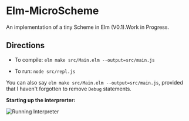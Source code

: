 # Elm-MicroScheme

An implementation of a tiny Scheme in Elm (V0.1).Work in Progress.

## Directions

- To compile: `elm make src/Main.elm --output=src/main.js`

- To run: `node src/repl.js`

You can also say `elm make src/Main.elm --output=src/main.js`,
provided that I haven't forgotten to remove `Debug` statements.

**Starting up the interprerter:**

![Running Interpreter](https://imagedelivery.net/9U-0Y4sEzXlO6BXzTnQnYQ/34d5811d-b1c0-45b3-854c-14d12704d400/public)